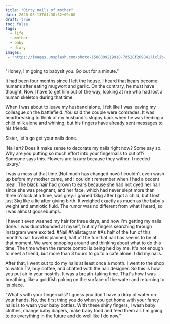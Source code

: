 ```yaml
---
title: "Dirty_nails_of_mother"
date: 2020-08-13T01:38:32+09:00
draft: true
toc: false
tags: 
  - life
  - mother
  - baby
  - diary
images: 
 - "https://images.unsplash.com/photo-1508009219918-7d528f269841?ixlib=rb-1.2.1&ixid=eyJhcHBfaWQiOjEyMDd9&auto=format&fit=crop&w=1000&q=80"   
---
```


"Honey, I'm going to babysit you. Go out for a minute."  

It had been four months since I left the house. I heard that bears become humans after eating mugwort and garlic. On the contrary, he must have thought, Now I have to get him out of the way, looking at me who had lost a human skeleton during that time.  

When I was about to leave my husband alone, I felt like I was leaving my colleague on the battlefield. You said the couple were comrades. It was heartbreaking to think of my husband's sloppy back when he was feeding a child milk alone and whining, but his fingers have already sent messages to his friends.  

Sister, let's go get your nails done.  

'Nail art? Does it make sense to decorate my nails right now? Some say so. Why are you putting so much effort into your fingernails to cut off? Someone says this. Flowers are luxury because they wither. I needed luxury.'  

I was a mess at that time.(Not much has changed now) I couldn't even wash up before my mother came, and I couldn't remember when I had a decent meal. The black hair had grown to ears because she had not dyed her hair since she was pregnant, and her face, which had never slept more than three o'clock at a time, was grey. I gained 13kg after I got a child, but I lost just 3kg like a lie after giving birth. It weighed exactly as much as the baby's weight and amniotic fluid. The rumor was no different from what I heard, so I was almost goosebumps.  

I haven't even washed my hair for three days, and now I'm getting my nails done. I was dumbfounded at myself, but my fingers searching through Instagram were excited. #Nail #Nailstagram #As half of the fun of this month's nail travel is planned, half of the fun that nail has seems to be at that moment. We were snooping around and thinking about what to do this time. The time when the remote control is being held by me. It's not enough to meet a friend, but more than 3 hours to go to a cafe alone. I did my nails.  

After that, I went out to do my nails at least once a month. I went to the shop to watch TV, buy coffee, and chatted with the hair designer. So this is how you put air in your nostrils. It was a breath-taking time. That's how I was breathing, like a goldfish poking on the surface of the water and returning to its place.  

"What's with your fingernails? I guess you don't have a drop of water on your hands. No, the first thing you do when you get home with your fancy nails is to wash your baby bottles. With these shiny fingers, I wash baby clothes, change baby diapers, make baby food and feed them all. I'm going to do everything in the future and do well like I do now."